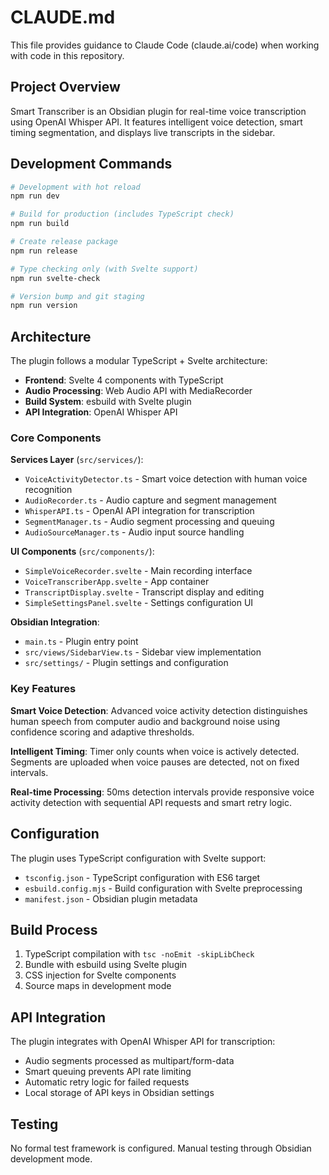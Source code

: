 # CLAUDE.md

This file provides guidance to Claude Code (claude.ai/code) when working with code in this repository.

## Project Overview

Smart Transcriber is an Obsidian plugin for real-time voice transcription using OpenAI Whisper API. It features intelligent voice detection, smart timing segmentation, and displays live transcripts in the sidebar.

## Development Commands

```bash
# Development with hot reload
npm run dev

# Build for production (includes TypeScript check)
npm run build

# Create release package
npm run release

# Type checking only (with Svelte support)
npm run svelte-check

# Version bump and git staging
npm run version
```

## Architecture

The plugin follows a modular TypeScript + Svelte architecture:

- **Frontend**: Svelte 4 components with TypeScript
- **Audio Processing**: Web Audio API with MediaRecorder
- **Build System**: esbuild with Svelte plugin
- **API Integration**: OpenAI Whisper API

### Core Components

**Services Layer** (`src/services/`):
- `VoiceActivityDetector.ts` - Smart voice detection with human voice recognition
- `AudioRecorder.ts` - Audio capture and segment management
- `WhisperAPI.ts` - OpenAI API integration for transcription
- `SegmentManager.ts` - Audio segment processing and queuing
- `AudioSourceManager.ts` - Audio input source handling

**UI Components** (`src/components/`):
- `SimpleVoiceRecorder.svelte` - Main recording interface
- `VoiceTranscriberApp.svelte` - App container
- `TranscriptDisplay.svelte` - Transcript display and editing
- `SimpleSettingsPanel.svelte` - Settings configuration UI

**Obsidian Integration**:
- `main.ts` - Plugin entry point
- `src/views/SidebarView.ts` - Sidebar view implementation
- `src/settings/` - Plugin settings and configuration

### Key Features

**Smart Voice Detection**: Advanced voice activity detection distinguishes human speech from computer audio and background noise using confidence scoring and adaptive thresholds.

**Intelligent Timing**: Timer only counts when voice is actively detected. Segments are uploaded when voice pauses are detected, not on fixed intervals.

**Real-time Processing**: 50ms detection intervals provide responsive voice activity detection with sequential API requests and smart retry logic.

## Configuration

The plugin uses TypeScript configuration with Svelte support:
- `tsconfig.json` - TypeScript configuration with ES6 target
- `esbuild.config.mjs` - Build configuration with Svelte preprocessing
- `manifest.json` - Obsidian plugin metadata

## Build Process

1. TypeScript compilation with `tsc -noEmit -skipLibCheck`
2. Bundle with esbuild using Svelte plugin
3. CSS injection for Svelte components
4. Source maps in development mode

## API Integration

The plugin integrates with OpenAI Whisper API for transcription:
- Audio segments processed as multipart/form-data
- Smart queuing prevents API rate limiting
- Automatic retry logic for failed requests
- Local storage of API keys in Obsidian settings

## Testing

No formal test framework is configured. Manual testing through Obsidian development mode.